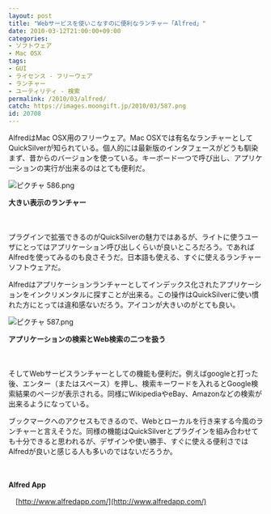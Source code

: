 ```yaml
---
layout: post
title: "Webサービスを使いこなすのに便利なランチャー「Alfred」"
date: 2010-03-12T21:00:00+09:00
categories:
- ソフトウェア
- Mac OSX
tags: 
- GUI
- ライセンス - フリーウェア
- ランチャー
- ユーティリティ - 検索
permalink: /2010/03/alfred/
catch: https://images.moongift.jp/2010/03/587.png
id: 20708
---
```

AlfredはMac OSX用のフリーウェア。Mac OSXでは有名なランチャーとしてQuickSilverが知られている。個人的には最新版のインタフェースがどうも馴染まず、昔からのバージョンを使っている。キーボード一つで呼び出し、アプリケーションの実行が出来るのはとても便利だ。

  

![ピクチャ 586.png](https://images.moongift.jp/2010/03/586.png)  
  
**大きい表示のランチャー**

  

　

  

プラグインで拡張できるのがQuickSilverの魅力ではあるが、ライトに使うユーザにとってはアプリケーション呼び出しくらいが良いところだろう。であればAlfredを使ってみるのも良さそうだ。日本語も使える、すぐに使えるランチャーソフトウェアだ。

  
<!--more-->

Alfredはアプリケーションランチャーとしてインデックス化されたアプリケーションをインクリメンタルに探すことが出来る。この操作はQuickSilverに使い慣れた方にとっては違和感ないだろう。アイコンが大きいのがとても良い。

  

![ピクチャ 587.png](https://images.moongift.jp/2010/03/587.png)  
  
**アプリケーションの検索とWeb検索の二つを扱う**

  

　

  

そしてWebサービスランチャーとしての機能も便利だ。例えばgoogleと打った後、エンター（またはスペース）を押し、検索キーワードを入れるとGoogle検索結果のページが表示される。同様にWikipediaやeBay、Amazonなどの検索が出来るようになっている。

  

ブックマークへのアクセスもできるので、Webとローカルを行き来する今風のランチャーと言えそうだ。同様の機能はQuickSilverとプラグインを組み合わせても十分できると思われるが、デザインや使い勝手、すぐに使える便利さではAlfredが良いと感じる人も多いのではないだろうか。

  

　

  

**Alfred App**  
  
　[http://www.alfredapp.com/](http://www.alfredapp.com/)

  
